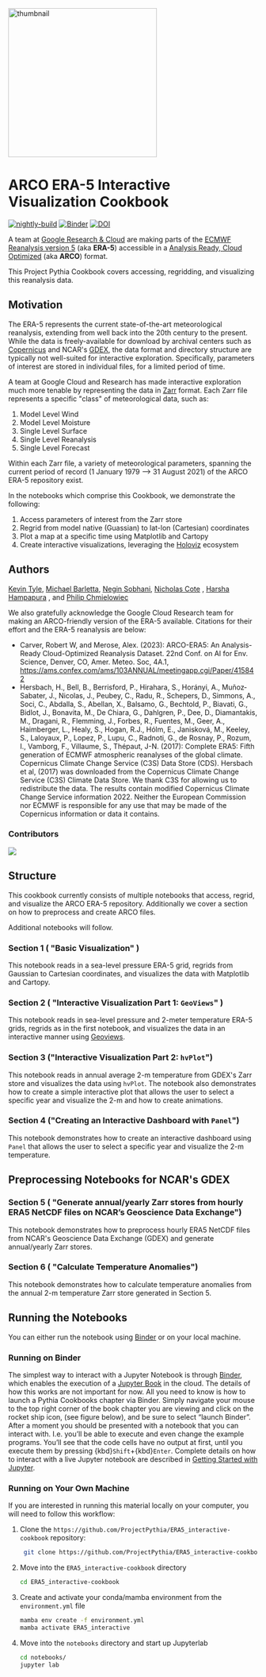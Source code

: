 <img src="thumbnail.png" alt="thumbnail" width="300"/>

# ARCO ERA-5 Interactive Visualization Cookbook

[![nightly-build](https://github.com/ProjectPythia/ERA5_interactive-cookbook/actions/workflows/nightly-build.yaml/badge.svg)](https://github.com/ProjectPythia/ERA5_interactive-cookbook/actions/workflows/nightly-build.yaml)
[![Binder](https://binder.projectpythia.org/badge_logo.svg)](https://binder.projectpythia.org/v2/gh/ProjectPythia/ERA5_interactive-cookbook/main?labpath=notebooks)
[![DOI](https://zenodo.org/badge/657280462.svg)](https://zenodo.org/badge/latestdoi/657280462)

A team at [Google Research & Cloud](https://research.google/) are making parts of the [ECMWF Reanalysis version 5](https://www.ecmwf.int/en/forecasts/dataset/ecmwf-reanalysis-v5) (aka **ERA-5**) accessible in a [Analysis Ready, Cloud Optimized](https://www.frontiersin.org/articles/10.3389/fclim.2021.782909/full) (aka **ARCO**) format.

This Project Pythia Cookbook covers accessing, regridding, and visualizing this reanalysis data.

## Motivation

The ERA-5 represents the current state-of-the-art meteorological reanalysis, extending from well back into the 20th century to the present. While the data is freely-available for download by archival centers such as [Copernicus](https://www.copernicus.eu/en) and NCAR's [GDEX](https://.ucar.edu/), the data format and directory structure are typically not well-suited for interactive exploration. Specifically, parameters of interest are stored in individual files, for a limited period of time.

A team at Google Cloud and Research has made interactive exploration much more tenable by representing the data in [Zarr](https://zarr.readthedocs.io/en/stable/) format. Each Zarr file represents a specific "class" of meteorological data, such as:

1. Model Level Wind
2. Model Level Moisture
3. Single Level Surface
4. Single Level Reanalysis
5. Single Level Forecast

Within each Zarr file, a variety of meteorological parameters, spanning the current period of record (1 January 1979 --> 31 August 2021) of the ARCO ERA-5 repository exist.

In the notebooks which comprise this Cookbook, we demonstrate the following:

1. Access parameters of interest from the Zarr store
2. Regrid from model native (Guassian) to lat-lon (Cartesian) coordinates
3. Plot a map at a specific time using Matplotlib and Cartopy
4. Create interactive visualizations, leveraging the [Holoviz](https://holoviz.org) ecosystem

## Authors

[Kevin Tyle](https://github.com/ktyle), [Michael Barletta](https://github.com/Michael-Barletta), [Negin Sobhani](https://github.com/negin513), [Nicholas Cote](https://github.com/ncote) , [Harsha Hampapura](https://github.com/hrhampapura) , and [Philip Chmielowiec](https://github.com/philip2c)

We also gratefully acknowledge the Google Cloud Research team for making an ARCO-friendly version of the ERA-5 available. Citations for their effort and the ERA-5 reanalysis are below:

- Carver, Robert W, and Merose, Alex. (2023): ARCO-ERA5: An Analysis-Ready Cloud-Optimized Reanalysis Dataset. 22nd Conf. on AI for Env. Science, Denver, CO, Amer. Meteo. Soc, 4A.1, https://ams.confex.com/ams/103ANNUAL/meetingapp.cgi/Paper/415842
- Hersbach, H., Bell, B., Berrisford, P., Hirahara, S., Horányi, A.,
  Muñoz‐Sabater, J., Nicolas, J., Peubey, C., Radu, R., Schepers, D.,
  Simmons, A., Soci, C., Abdalla, S., Abellan, X., Balsamo, G.,
  Bechtold, P., Biavati, G., Bidlot, J., Bonavita, M., De Chiara, G.,
  Dahlgren, P., Dee, D., Diamantakis, M., Dragani, R., Flemming, J.,
  Forbes, R., Fuentes, M., Geer, A., Haimberger, L., Healy, S.,
  Hogan, R.J., Hólm, E., Janisková, M., Keeley, S., Laloyaux, P.,
  Lopez, P., Lupu, C., Radnoti, G., de Rosnay, P., Rozum, I., Vamborg, F.,
  Villaume, S., Thépaut, J-N. (2017): Complete ERA5: Fifth generation of
  ECMWF atmospheric reanalyses of the global climate. Copernicus Climate
  Change Service (C3S) Data Store (CDS).
  Hersbach et al, (2017) was downloaded from the Copernicus Climate Change
  Service (C3S) Climate Data Store. We thank C3S for allowing us to
  redistribute the data.
  The results contain modified Copernicus Climate Change Service
  information 2022. Neither the European Commission nor ECMWF is
  responsible for any use that may be made of the Copernicus information
  or data it contains.

### Contributors

<a href="https://github.com/ProjectPythia/ERA5_interactive-cookbook/graphs/contributors">
  <img src="https://contrib.rocks/image?repo=ProjectPythia/ERA5_interactive-cookbook" />
</a>

## Structure

This cookbook currently consists of multiple  notebooks that access, regrid, and visualize the ARCO ERA-5 repository. Additionally we cover a section on how to preprocess and create ARCO files. 

Additional notebooks will follow.

### Section 1 ( "Basic Visualization" )

This notebook reads in a sea-level pressure ERA-5 grid, regrids from Gaussian to Cartesian coordinates, and visualizes the data with Matplotlib and Cartopy.

### Section 2 ( "Interactive Visualization Part 1: `GeoViews`" )

This notebook reads in sea-level pressure and 2-meter temperature ERA-5 grids, regrids as in the first notebook, and visualizes the data in an interactive manner using [Geoviews](https://geoviews.org).

### Section 3 ("Interactive Visualization Part 2: `hvPlot`")
This notebook reads in annual average 2-m temperature from GDEX's Zarr store and visualizes the data using `hvPlot`. The notebook also demonstrates how to create a simple interactive plot that allows the user to select a specific year and visualize the 2-m and how to create animations.

### Section 4 ("Creating an Interactive Dashboard with `Panel`")
This notebook demonstrates how to create an interactive dashboard using `Panel` that allows the user to select a specific year and visualize the 2-m temperature. 

## Preprocessing Notebooks for NCAR's GDEX
### Section 5 ( "Generate annual/yearly Zarr stores from hourly ERA5 NetCDF files on NCAR’s Geoscience Data Exchange")
This notebook demonstrates how to preprocess hourly ERA5 NetCDF files from NCAR's Geoscience Data Exchange (GDEX) and generate annual/yearly Zarr stores.

### Section 6 ( "Calculate Temperature Anomalies")
This notebook demonstrates how to calculate temperature anomalies from the annual 2-m temperature Zarr store generated in Section 5.


## Running the Notebooks

You can either run the notebook using [Binder](https://binder.projectpythia.org/) or on your local machine.

### Running on Binder

The simplest way to interact with a Jupyter Notebook is through
[Binder](https://binder.projectpythia.org/), which enables the execution of a
[Jupyter Book](https://jupyterbook.org) in the cloud. The details of how this works are not
important for now. All you need to know is how to launch a Pythia
Cookbooks chapter via Binder. Simply navigate your mouse to
the top right corner of the book chapter you are viewing and click
on the rocket ship icon, (see figure below), and be sure to select
“launch Binder”. After a moment you should be presented with a
notebook that you can interact with. I.e. you’ll be able to execute
and even change the example programs. You’ll see that the code cells
have no output at first, until you execute them by pressing
{kbd}`Shift`\+{kbd}`Enter`. Complete details on how to interact with
a live Jupyter notebook are described in [Getting Started with
Jupyter](https://foundations.projectpythia.org/foundations/getting-started-jupyter).

### Running on Your Own Machine

If you are interested in running this material locally on your computer, you will need to follow this workflow:

1. Clone the `https://github.com/ProjectPythia/ERA5_interactive-cookbook` repository:

   ```bash
    git clone https://github.com/ProjectPythia/ERA5_interactive-cookbook.git
   ```

1. Move into the `ERA5_interactive-cookbook` directory
   ```bash
   cd ERA5_interactive-cookbook
   ```
1. Create and activate your conda/mamba environment from the `environment.yml` file
   ```bash
   mamba env create -f environment.yml
   mamba activate ERA5_interactive
   ```
1. Move into the `notebooks` directory and start up Jupyterlab
   ```bash
   cd notebooks/
   jupyter lab
   ```
